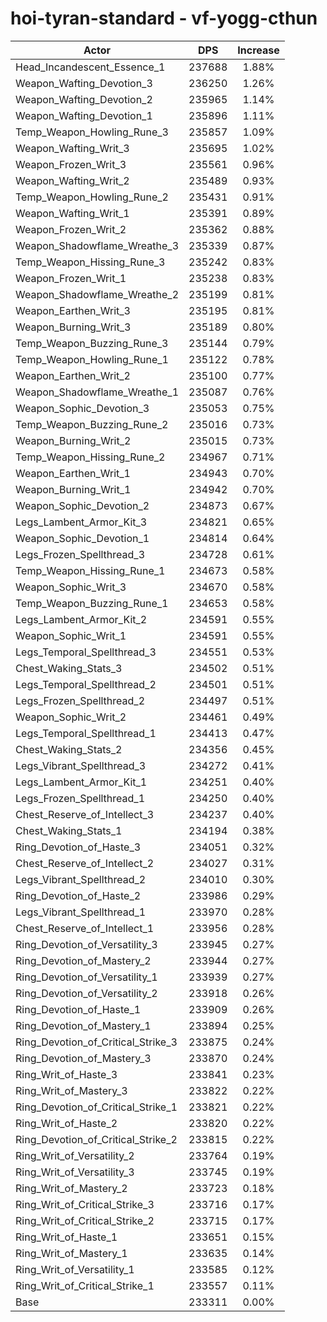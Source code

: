 # hoi-tyran-standard - vf-yogg-cthun
| Actor | DPS | Increase |
|---|:---:|:---:|
|Head_Incandescent_Essence_1|237688|1.88%|
|Weapon_Wafting_Devotion_3|236250|1.26%|
|Weapon_Wafting_Devotion_2|235965|1.14%|
|Weapon_Wafting_Devotion_1|235896|1.11%|
|Temp_Weapon_Howling_Rune_3|235857|1.09%|
|Weapon_Wafting_Writ_3|235695|1.02%|
|Weapon_Frozen_Writ_3|235561|0.96%|
|Weapon_Wafting_Writ_2|235489|0.93%|
|Temp_Weapon_Howling_Rune_2|235431|0.91%|
|Weapon_Wafting_Writ_1|235391|0.89%|
|Weapon_Frozen_Writ_2|235362|0.88%|
|Weapon_Shadowflame_Wreathe_3|235339|0.87%|
|Temp_Weapon_Hissing_Rune_3|235242|0.83%|
|Weapon_Frozen_Writ_1|235238|0.83%|
|Weapon_Shadowflame_Wreathe_2|235199|0.81%|
|Weapon_Earthen_Writ_3|235195|0.81%|
|Weapon_Burning_Writ_3|235189|0.80%|
|Temp_Weapon_Buzzing_Rune_3|235144|0.79%|
|Temp_Weapon_Howling_Rune_1|235122|0.78%|
|Weapon_Earthen_Writ_2|235100|0.77%|
|Weapon_Shadowflame_Wreathe_1|235087|0.76%|
|Weapon_Sophic_Devotion_3|235053|0.75%|
|Temp_Weapon_Buzzing_Rune_2|235016|0.73%|
|Weapon_Burning_Writ_2|235015|0.73%|
|Temp_Weapon_Hissing_Rune_2|234967|0.71%|
|Weapon_Earthen_Writ_1|234943|0.70%|
|Weapon_Burning_Writ_1|234942|0.70%|
|Weapon_Sophic_Devotion_2|234873|0.67%|
|Legs_Lambent_Armor_Kit_3|234821|0.65%|
|Weapon_Sophic_Devotion_1|234814|0.64%|
|Legs_Frozen_Spellthread_3|234728|0.61%|
|Temp_Weapon_Hissing_Rune_1|234673|0.58%|
|Weapon_Sophic_Writ_3|234670|0.58%|
|Temp_Weapon_Buzzing_Rune_1|234653|0.58%|
|Legs_Lambent_Armor_Kit_2|234591|0.55%|
|Weapon_Sophic_Writ_1|234591|0.55%|
|Legs_Temporal_Spellthread_3|234551|0.53%|
|Chest_Waking_Stats_3|234502|0.51%|
|Legs_Temporal_Spellthread_2|234501|0.51%|
|Legs_Frozen_Spellthread_2|234497|0.51%|
|Weapon_Sophic_Writ_2|234461|0.49%|
|Legs_Temporal_Spellthread_1|234413|0.47%|
|Chest_Waking_Stats_2|234356|0.45%|
|Legs_Vibrant_Spellthread_3|234272|0.41%|
|Legs_Lambent_Armor_Kit_1|234251|0.40%|
|Legs_Frozen_Spellthread_1|234250|0.40%|
|Chest_Reserve_of_Intellect_3|234237|0.40%|
|Chest_Waking_Stats_1|234194|0.38%|
|Ring_Devotion_of_Haste_3|234051|0.32%|
|Chest_Reserve_of_Intellect_2|234027|0.31%|
|Legs_Vibrant_Spellthread_2|234010|0.30%|
|Ring_Devotion_of_Haste_2|233986|0.29%|
|Legs_Vibrant_Spellthread_1|233970|0.28%|
|Chest_Reserve_of_Intellect_1|233956|0.28%|
|Ring_Devotion_of_Versatility_3|233945|0.27%|
|Ring_Devotion_of_Mastery_2|233944|0.27%|
|Ring_Devotion_of_Versatility_1|233939|0.27%|
|Ring_Devotion_of_Versatility_2|233918|0.26%|
|Ring_Devotion_of_Haste_1|233909|0.26%|
|Ring_Devotion_of_Mastery_1|233894|0.25%|
|Ring_Devotion_of_Critical_Strike_3|233875|0.24%|
|Ring_Devotion_of_Mastery_3|233870|0.24%|
|Ring_Writ_of_Haste_3|233841|0.23%|
|Ring_Writ_of_Mastery_3|233822|0.22%|
|Ring_Devotion_of_Critical_Strike_1|233821|0.22%|
|Ring_Writ_of_Haste_2|233820|0.22%|
|Ring_Devotion_of_Critical_Strike_2|233815|0.22%|
|Ring_Writ_of_Versatility_2|233764|0.19%|
|Ring_Writ_of_Versatility_3|233745|0.19%|
|Ring_Writ_of_Mastery_2|233723|0.18%|
|Ring_Writ_of_Critical_Strike_3|233716|0.17%|
|Ring_Writ_of_Critical_Strike_2|233715|0.17%|
|Ring_Writ_of_Haste_1|233651|0.15%|
|Ring_Writ_of_Mastery_1|233635|0.14%|
|Ring_Writ_of_Versatility_1|233585|0.12%|
|Ring_Writ_of_Critical_Strike_1|233557|0.11%|
|Base|233311|0.00%|
